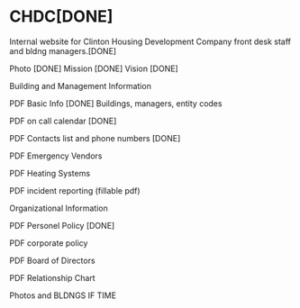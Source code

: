 # CHDC[DONE]
Internal website for Clinton Housing Development Company front desk staff and bldng managers.[DONE]


Photo [DONE]
Mission [DONE]
Vision  [DONE]


Building and Management Information

PDF Basic Info  [DONE]
      Buildings, managers, entity codes 
     
PDF on call calendar [DONE]

PDF Contacts list and phone numbers [DONE] 

PDF Emergency Vendors 

PDF Heating Systems 

PDF incident reporting (fillable pdf) 


Organizational Information

PDF Personel Policy [DONE]

PDF corporate policy 

PDF Board of Directors 

PDF Relationship Chart 






Photos and BLDNGS IF TIME 
